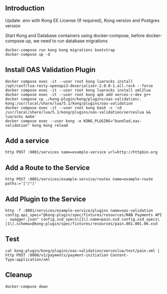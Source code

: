 ## Introduction

Update .env with Kong EE License (If required), Kong version and Postgres version

Start Kong and Database containers using docker-compose, before docker-compose up, we need to run database migrations

```shell
docker-compose run kong kong migrations bootstrap
docker-compose up -d
```

## Install OAS Validation Plugin
```shell
docker compose exec -it --user root kong luarocks install /opt/conf/lua-resty-openapi3-deserializer-2.0.0-1.all.rock --force 
docker compose exec -it --user root kong luarocks install xml2lua
docker compose exec -it --user root kong apk add xerces-c-dev g++
docker compose cp ./kong-plugin/kong/plugins/oas-validation/. kong:/usr/local/share/lua/5.1/kong/plugins/oas-validation
docker compose exec -it --user root kong bash -c 'cd /usr/local/share/lua/5.1/kong/plugins/oas-validation/xerceslua && luarocks make'
docker compose exec --user kong -e KONG_PLUGINS="bundled,oas-validation" kong kong reload
```

## Add a service

```shell
http POST :8001/services name=example-service url=http://httpbin.org
```

## Add a Route to the Service

```shell
http POST :8001/services/example-service/routes name=example-route paths:='["/"]'
```

## Add Plugin to the Service

```shell
http -f :8001/services/example-service/plugins name=oas-validation config.api_spec="@kong-plugin/spec/fixtures/resources/NAB Payments API - swagger.json" config.xsd_specs\[1\].name=pain.xsd config.xsd_specs\[1\].schema=@kong-plugin/spec/fixtures/resources/pain.001.001.06.xsd
```

## Test

```shell
cat kong-plugin/kong/plugins/oas-validation/xerceslua/test/pain.xml | http POST :8000/v1/payments/payment-initiation Content-Type:application/xml 
```

## Cleanup
```shell
docker-compose down
```